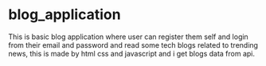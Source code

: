 # blog_application
This is basic blog application where user can register them self and login from their email and password and read some tech blogs related to trending news, this is made by html css and javascript and i get blogs data from api.
